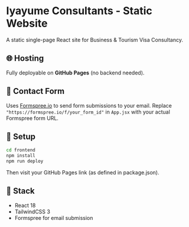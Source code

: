 # Iyayume Consultants - Static Website

A static single-page React site for Business & Tourism Visa Consultancy.

## 🌐 Hosting
Fully deployable on **GitHub Pages** (no backend needed).

## 📧 Contact Form
Uses [Formspree.io](https://formspree.io/) to send form submissions to your email.
Replace `"https://formspree.io/f/your_form_id"` in `App.jsx` with your actual Formspree form URL.

## 🚀 Setup
```bash
cd frontend
npm install
npm run deploy
```
Then visit your GitHub Pages link (as defined in package.json).

## 🧩 Stack
- React 18
- TailwindCSS 3
- Formspree for email submission
